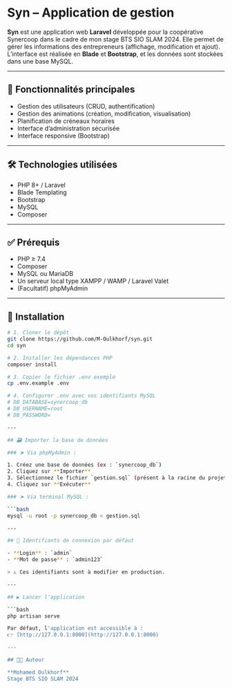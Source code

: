 # Syn – Application de gestion

**Syn** est une application web **Laravel** développée pour la coopérative Synercoop dans le cadre de mon stage BTS SIO SLAM 2024. Elle permet de gérer les informations des entrepreneurs (affichage, modification et ajout). L’interface est réalisée en **Blade** et **Bootstrap**, et les données sont stockées dans une base MySQL.

---

## 🧩 Fonctionnalités principales

- Gestion des utilisateurs (CRUD, authentification)
- Gestion des animations (création, modification, visualisation)
- Planification de créneaux horaires
- Interface d’administration sécurisée
- Interface responsive (Bootstrap)

---

## 🛠️ Technologies utilisées

- PHP 8+ / Laravel
- Blade Templating
- Bootstrap
- MySQL
- Composer

---

## ✅ Prérequis

- PHP ≥ 7.4
- Composer
- MySQL ou MariaDB
- Un serveur local type XAMPP / WAMP / Laravel Valet
- (Facultatif) phpMyAdmin

---

## 🚀 Installation

```bash
# 1. Cloner le dépôt
git clone https://github.com/M-Oulkhorf/syn.git
cd syn

# 2. Installer les dépendances PHP
composer install

# 3. Copier le fichier .env exemple
cp .env.example .env

# 4. Configurer .env avec vos identifiants MySQL
# DB_DATABASE=synercoop_db
# DB_USERNAME=root
# DB_PASSWORD=

---

## 🗃️ Importer la base de données

### ➤ Via phpMyAdmin :

1. Créez une base de données (ex : `synercoop_db`)
2. Cliquez sur **Importer**
3. Sélectionnez le fichier `gestion.sql` (présent à la racine du projet)
4. Cliquez sur **Exécuter**

### ➤ Via terminal MySQL :

```bash
mysql -u root -p synercoop_db < gestion.sql

---

## 🔐 Identifiants de connexion par défaut

- **Login** : `admin`  
- **Mot de passe** : `admin123`

> ⚠️ Ces identifiants sont à modifier en production.

---

## ▶️ Lancer l'application

```bash
php artisan serve

Par défaut, l'application est accessible à :  
👉 [http://127.0.0.1:8000](http://127.0.0.1:8000)

---

## 👨‍💻 Auteur

**Mohamed Oulkhorf**  
Stage BTS SIO SLAM 2024

